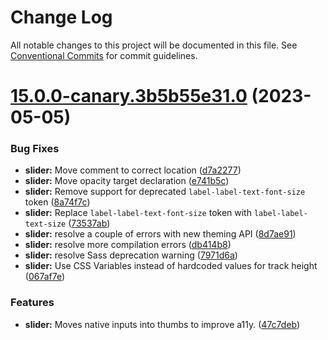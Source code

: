 # Change Log

All notable changes to this project will be documented in this file.
See [Conventional Commits](https://conventionalcommits.org) for commit guidelines.

# [15.0.0-canary.3b5b55e31.0](https://github.com/material-components/material-components-web/compare/v14.0.0...v15.0.0-canary.3b5b55e31.0) (2023-05-05)


### Bug Fixes

* **slider:** Move comment to correct location ([d7a2277](https://github.com/material-components/material-components-web/commit/d7a2277dee780757318ff962277c109a7c615e12))
* **slider:** Move opacity target declaration ([e741b5c](https://github.com/material-components/material-components-web/commit/e741b5c82c7752c36745616d9bc407af590be7d4))
* **slider:** Remove support for deprecated `label-label-text-font-size` token ([8a74f7c](https://github.com/material-components/material-components-web/commit/8a74f7c6d4dffc9e066d548e74ebd7ab1c58ac65))
* **slider:** Replace `label-label-text-font-size` token with `label-label-text-size` ([73537ab](https://github.com/material-components/material-components-web/commit/73537ab0fe98dbf2dc4b824c128c4c05da6ff986))
* **slider:** resolve a couple of errors with new theming API ([8d7ae91](https://github.com/material-components/material-components-web/commit/8d7ae912ab32815d2f01e8540bc49751b8fad38d))
* **slider:** resolve more compilation errors ([db414b8](https://github.com/material-components/material-components-web/commit/db414b864f4c248439d916d4ee36cd43316927ea))
* **slider:** resolve Sass deprecation warning ([7971d6a](https://github.com/material-components/material-components-web/commit/7971d6ad5c3a7e771c4a74757b2185edd97443fd))
* **slider:** Use CSS Variables instead of hardcoded values for track height ([067af7e](https://github.com/material-components/material-components-web/commit/067af7eff1cc5f3de077068184dfbd31c76f5a41))


### Features

* **slider:** Moves native inputs into thumbs to improve a11y. ([47c7deb](https://github.com/material-components/material-components-web/commit/47c7deb19df667d31f65d7742509fb883e4501f5))
